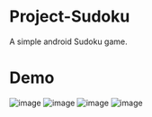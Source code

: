 # Project-Sudoku
A simple android Sudoku game.

# Demo
![image](demo/1.jpg)
![image](demo/2.jpg)
![image](demo/3.jpg)
![image](demo/4.jpg)
